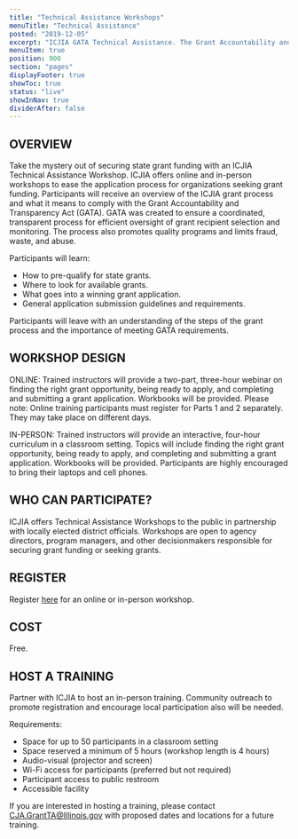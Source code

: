 ```yaml
---
title: "Technical Assistance Workshops"
menuTitle: "Technical Assistance"
posted: "2019-12-05"
excerpt: "ICJIA GATA Technical Assistance. The Grant Accountability and Transparency Act (GATA) of 2014, 30 ILCS 708/1 et seq., increased accountability and transparency in the use of grant funds and reduced the administrative burden on state agencies and grantees through adoption of federal grant guidelines and regulations."
menuItem: true
position: 900
section: "pages"
displayFooter: true
showToc: true
status: "live"
showInNav: true
dividerAfter: false
---
```


## OVERVIEW

Take the mystery out of securing state grant funding with an ICJIA Technical Assistance Workshop. ICJIA offers online and in-person workshops to ease the application process for organizations seeking grant funding. Participants will receive an overview of the ICJIA grant process and what it means to comply with the Grant Accountability and Transparency Act (GATA). GATA was created to ensure a coordinated, transparent process for efficient oversight of grant recipient selection and monitoring. The process also promotes quality programs and limits fraud, waste, and abuse.

Participants will learn:

- How to pre-qualify for state grants.
- Where to look for available grants.
- What goes into a winning grant application.
- General application submission guidelines and requirements.

Participants will leave with an understanding of the steps of the grant process and the importance of meeting GATA requirements.

## WORKSHOP DESIGN

ONLINE: Trained instructors will provide a two-part, three-hour webinar on finding the right grant opportunity, being ready to apply, and completing and submitting a grant application. Workbooks will be provided. Please note: Online training participants must register for Parts 1 and 2 separately. They may take place on different days.  

IN-PERSON: Trained instructors will provide an interactive, four-hour curriculum in a classroom setting. Topics will include finding the right grant opportunity, being ready to apply, and completing and submitting a grant application. Workbooks will be provided. Participants are highly encouraged to bring their laptops and cell phones.

## WHO CAN PARTICIPATE?

ICJIA offers Technical Assistance Workshops to the public in partnership with locally elected district officials. Workshops are open to agency directors, program managers, and other decisionmakers responsible for securing grant funding or seeking grants.

## REGISTER

Register [here](/registration) for an online or in-person workshop.

## COST

Free.

## HOST A TRAINING

Partner with ICJIA to host an in-person training. Community outreach to promote registration and encourage local participation also will be needed.

Requirements:

- Space for up to 50 participants in a classroom setting
- Space reserved a minimum of 5 hours (workshop length is 4 hours)
- Audio-visual (projector and screen)
- Wi-Fi access for participants (preferred but not required)
- Participant access to public restroom
- Accessible facility

If you are interested in hosting a training, please contact CJA.GrantTA@Illinois.gov with proposed dates and locations for a future training.
